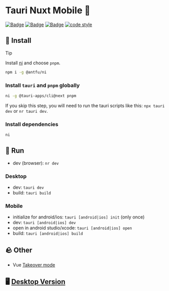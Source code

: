 # Tauri Nuxt Mobile 📱

[![Badge](https://img.shields.io/github/package-json/dependency-version/Rettend/tauri-nuxt-mobile/@tauri-apps/api?color=dea584&label=tauri)](https://beta.tauri.app/)
[![Badge](https://img.shields.io/github/package-json/dependency-version/Rettend/tauri-nuxt-mobile/dev/nuxt?color=00DC82&label=nuxt)](https://nuxt.com/)
[![Badge](https://img.shields.io/badge/UnoCSS-4D4D4D)](https://unocss.dev/)
[![code style](https://antfu.me/badge-code-style.svg)](https://github.com/antfu/eslint-config)

## 🚀 Install

> [!TIP]
> Install [ni](https://github.com/antfu/ni) and choose `pnpm`.
>
> ```bash
> npm i -g @antfu/ni
> ```

### Install `tauri` and `pnpm` globally

```bash
ni -g @tauri-apps/cli@next pnpm
```

If you skip this step, you will need to run the tauri scripts like this: `npx tauri dev` or `nr tauri dev`.

### Install dependencies

```bash
ni
```

## 🥏 Run

- dev (browser): `nr dev`

### Desktop

- dev: `tauri dev`
- build: `tauri build`

### Mobile

- initialize for android/ios: `tauri [android|ios] init` (only once)
- dev: `tauri [android|ios] dev`
- open in android studio/xcode: `tauri [android|ios] open`
- build: `tauri [android|ios] build`

## 🪨 Other

- Vue [Takeover mode](https://vuejs.org/guide/typescript/overview.html#volar-takeover-mode)

## 🖥️ [Desktop Version](https://github.com/Rettend/tauri-nuxt-desktop)
